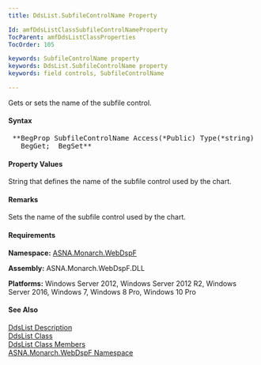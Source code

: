 ```yaml
---
title: DdsList.SubfileControlName Property

Id: amfDdsListClassSubfileControlNameProperty
TocParent: amfDdsListClassProperties
TocOrder: 105

keywords: SubfileControlName property
keywords: DdsList.SubfileControlName property
keywords: field controls, SubfileControlName

---
```


Gets or sets the name of the subfile control.

#### Syntax
<pre class="prettyprint"> **BegProp SubfileControlName Access(*Public) Type(*string)
   BegGet;  BegSet** </pre>

#### Property Values
String that defines the name of the subfile control used by the chart.

#### Remarks
Sets the name of the subfile control used by the chart.

#### Requirements
**Namespace:** [ASNA.Monarch.WebDspF](amfWebDspFNamespace.html)

**Assembly:** ASNA.Monarch.WebDspF.DLL

**Platforms:** Windows Server 2012, Windows Server 2012 R2, Windows Server 2016, Windows 7, Windows 8 Pro, Windows 10 Pro

#### See Also
[DdsList Description](amfUnderstandingLists.html)<br /> [ DdsList Class](amfDdsListClass.html) <br /> [ DdsList Class Members](amfDdsListClassMembers.html) <br /> [ ASNA.Monarch.WebDspF Namespace](amfWebDspFNamespace.html) 
